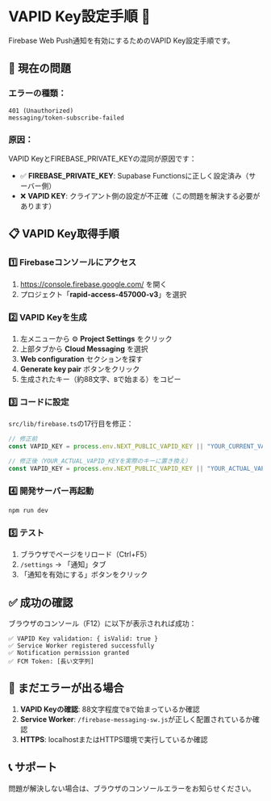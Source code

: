 # VAPID Key設定手順 🔑

Firebase Web Push通知を有効にするためのVAPID Key設定手順です。

## 🚨 現在の問題

### エラーの種類：
```
401 (Unauthorized)
messaging/token-subscribe-failed
```

### 原因：
VAPID KeyとFIREBASE_PRIVATE_KEYの混同が原因です：
- ✅ **FIREBASE_PRIVATE_KEY**: Supabase Functionsに正しく設定済み（サーバー側）
- ❌ **VAPID KEY**: クライアント側の設定が不正確（この問題を解決する必要があります）

## 📋 VAPID Key取得手順

### 1️⃣ Firebaseコンソールにアクセス

1. https://console.firebase.google.com/ を開く
2. プロジェクト「**rapid-access-457000-v3**」を選択

### 2️⃣ VAPID Keyを生成

1. 左メニューから ⚙️ **Project Settings** をクリック
2. 上部タブから **Cloud Messaging** を選択  
3. **Web configuration** セクションを探す
4. **Generate key pair** ボタンをクリック
5. 生成されたキー（約88文字、`B`で始まる）をコピー

### 3️⃣ コードに設定

`src/lib/firebase.ts`の17行目を修正：

```typescript
// 修正前
const VAPID_KEY = process.env.NEXT_PUBLIC_VAPID_KEY || "YOUR_CURRENT_VAPID_KEY";

// 修正後（YOUR_ACTUAL_VAPID_KEYを実際のキーに置き換え）
const VAPID_KEY = process.env.NEXT_PUBLIC_VAPID_KEY || "YOUR_ACTUAL_VAPID_KEY";
```

### 4️⃣ 開発サーバー再起動

```bash
npm run dev
```

### 5️⃣ テスト

1. ブラウザでページをリロード（Ctrl+F5）
2. `/settings` → 「通知」タブ
3. 「通知を有効にする」ボタンをクリック

## ✅ 成功の確認

ブラウザのコンソール（F12）に以下が表示されれば成功：

```
✅ VAPID Key validation: { isValid: true }
✅ Service Worker registered successfully
✅ Notification permission granted
✅ FCM Token: [長い文字列]
```

## 🚨 まだエラーが出る場合

1. **VAPID Keyの確認**: 88文字程度で`B`で始まっているか確認
2. **Service Worker**: `/firebase-messaging-sw.js`が正しく配置されているか確認
3. **HTTPS**: localhostまたはHTTPS環境で実行しているか確認

## 📞 サポート

問題が解決しない場合は、ブラウザのコンソールエラーをお知らせください。 
